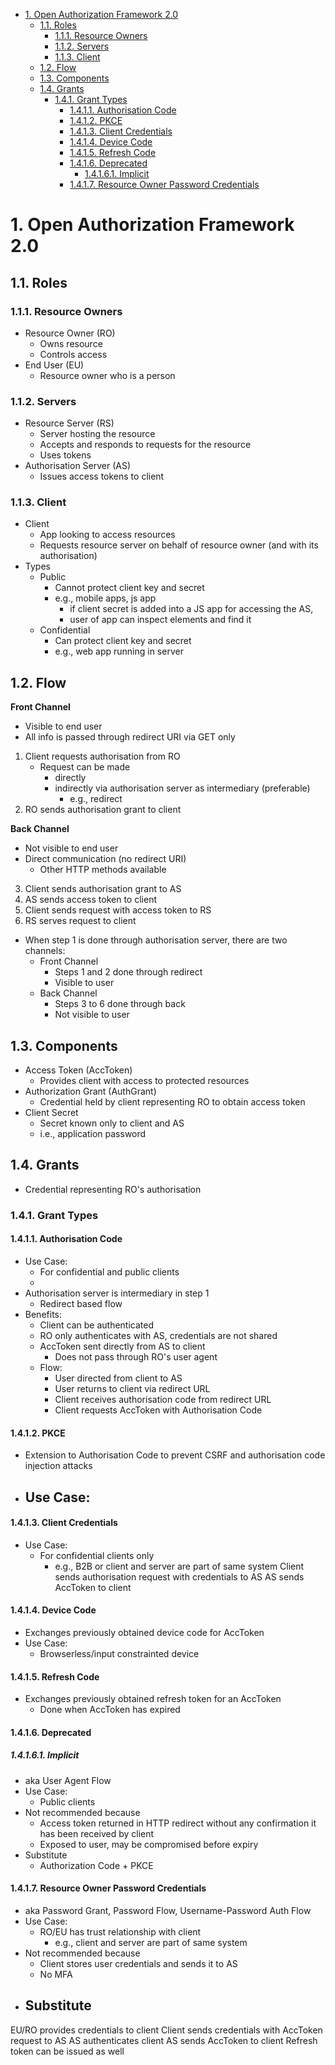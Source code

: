 - [1. Open Authorization Framework 2.0](#1-open-authorization-framework-20)
  - [1.1. Roles](#11-roles)
    - [1.1.1. Resource Owners](#111-resource-owners)
    - [1.1.2. Servers](#112-servers)
    - [1.1.3. Client](#113-client)
  - [1.2. Flow](#12-flow)
  - [1.3. Components](#13-components)
  - [1.4. Grants](#14-grants)
    - [1.4.1. Grant Types](#141-grant-types)
      - [1.4.1.1. Authorisation Code](#1411-authorisation-code)
      - [1.4.1.2. PKCE](#1412-pkce)
      - [1.4.1.3. Client Credentials](#1413-client-credentials)
      - [1.4.1.4. Device Code](#1414-device-code)
      - [1.4.1.5. Refresh Code](#1415-refresh-code)
      - [1.4.1.6. Deprecated](#1416-deprecated)
        - [1.4.1.6.1. Implicit](#14161-implicit)
      - [1.4.1.7. Resource Owner Password Credentials](#1417-resource-owner-password-credentials)

# 1. Open Authorization Framework 2.0
## 1.1. Roles

### 1.1.1. Resource Owners
- Resource Owner (RO)
  - Owns resource
  - Controls access
- End User (EU)
  - Resource owner who is a person

### 1.1.2. Servers
- Resource Server (RS)
  - Server hosting the resource
  - Accepts and responds to requests for the resource
  - Uses tokens
- Authorisation Server (AS)
  - Issues access tokens to client
### 1.1.3. Client
- Client 
  - App looking to access resources
  - Requests resource server on behalf of resource owner (and with its authorisation)
- Types
  - Public
    - Cannot protect client key and secret
    - e.g., mobile apps, js app
      - if client secret is added into a JS app for accessing the AS,
      - user of app can inspect elements and find it 
  - Confidential
    - Can protect client key and secret
    - e.g., web app running in server

## 1.2. Flow 
**Front Channel**
- Visible to end user
- All info is passed through redirect URI via GET only
1. Client requests authorisation from RO
   - Request can be made
     - directly
     - indirectly via authorisation server as intermediary (preferable)
       - e.g., redirect 
2. RO sends authorisation grant to client 

**Back Channel**
- Not visible to end user
- Direct communication (no redirect URI)
  - Other HTTP methods available
3. Client sends authorisation grant to AS
4. AS sends access token to client
5. Client sends request with access token to RS
6. RS serves request to client

- When step 1 is done through authorisation server, there are two channels:
  - Front Channel
    - Steps 1 and 2 done through redirect
    - Visible to user
  - Back Channel
    - Steps 3 to 6 done through back 
    - Not visible to user
## 1.3. Components
- Access Token (AccToken)
  - Provides client with access to protected resources 
- Authorization Grant (AuthGrant)
  - Credential held by client representing RO to obtain access token
- Client Secret
  - Secret known only to client and AS
  - i.e., application password
## 1.4. Grants
- Credential representing RO's authorisation

### 1.4.1. Grant Types
#### 1.4.1.1. Authorisation Code
- Use Case:
  - For confidential and public clients
  - 
- Authorisation server is intermediary in step 1
  - Redirect based flow
- Benefits:
  - Client can be authenticated
  - RO only authenticates with AS, credentials are not shared
  - AccToken sent directly from AS to client
    - Does not pass through RO's user agent
  - Flow:
    - User directed from client to AS
    - User returns to client via redirect URL
    - Client receives authorisation code from redirect URL
    - Client requests AccToken with Authorisation Code

#### 1.4.1.2. PKCE
- Extension to Authorisation Code to prevent CSRF and authorisation code injection attacks
- Use Case:
  - 
#### 1.4.1.3. Client Credentials
- Use Case:
  - For confidential clients only
    - e.g., B2B or client and server are part of same system
Client sends authorisation request with credentials to AS
AS sends AccToken to client

#### 1.4.1.4. Device Code
- Exchanges previously obtained device code for AccToken
- Use Case:
  - Browserless/input constrainted device
#### 1.4.1.5. Refresh Code
- Exchanges previously obtained refresh token for an AccToken 
  - Done when AccToken has expired
#### 1.4.1.6. Deprecated
##### 1.4.1.6.1. Implicit
- aka User Agent Flow
- Use Case:
  - Public clients
- Not recommended because
  - Access token returned in HTTP redirect without any confirmation it has been received by client
  - Exposed to user, may be compromised before expiry
- Substitute
  - Authorization Code + PKCE
#### 1.4.1.7. Resource Owner Password Credentials
- aka Password Grant, Password Flow, Username-Password Auth Flow
- Use Case:
  - RO/EU has trust relationship with client 
    - e.g., client and server are part of same system
- Not recommended because
  - Client stores user credentials and sends it to AS
  - No MFA
- Substitute
  - 

EU/RO provides credentials to client
Client sends credentials with AccToken request to AS
    AS authenticates client
AS sends AccToken to client
    Refresh token can be issued as well
